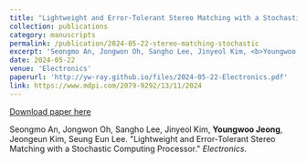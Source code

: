 ```yaml
---
title: "Lightweight and Error‑Tolerant Stereo Matching with a Stochastic Computing Processor"
collection: publications
category: manuscripts
permalink: /publication/2024-05-22-stereo-matching-stochastic
excerpt: 'Seongmo An, Jongwon Oh, Sangho Lee, Jinyeol Kim, <b>Youngwoo Jeong</b>, Jeongeun Kim, Seung Eun Lee. &quot;Lightweight and Error‑Tolerant Stereo Matching with a Stochastic Computing Processor.&quot; <i>Electronics</i>.'
date: 2024-05-22
venue: 'Electronics'
paperurl: 'http://yw-ray.github.io/files/2024-05-22-Electronics.pdf'
link: https://www.mdpi.com/2079-9292/13/11/2024
---
```


<a href='http://yw-ray.github.io/files/2024-05-22-Electronics.pdf'>Download paper here</a>

Seongmo An, Jongwon Oh, Sangho Lee, Jinyeol Kim, <b>Youngwoo Jeong</b>, Jeongeun Kim, Seung Eun Lee. &quot;Lightweight and Error‑Tolerant Stereo Matching with a Stochastic Computing Processor.&quot; <i>Electronics</i>.
